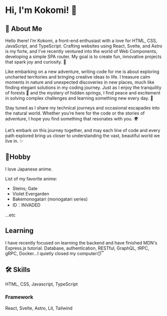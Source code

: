 # Hi, I'm Kokomi! 👋

## 🚀 About Me

Hello there! I’m Kokomi, a front-end enthusiast with a love for HTML, CSS, JavaScript, and TypeScript. Crafting websites using React, Svelte, and Astro is my forte, and I’ve recently ventured into the world of Web Components, developing a simple SPA router. My goal is to create fun, innovative projects that spark joy and curiosity. 🌟

Like embarking on a new adventure, writing code for me is about exploring uncharted territories and bringing creative ideas to life. I treasure calm moments in nature and unexpected discoveries in new places, much like finding elegant solutions in my coding journey. Just as I enjoy the tranquility of forests 🌲 and the mystery of hidden springs, I find peace and excitement in solving complex challenges and learning something new every day. 🧠

Stay tuned as I share my technical journeys and occasional escapades into the natural world. Whether you’re here for the code or the stories of adventure, I hope you find something that resonates with you. 🌍

Let’s embark on this journey together, and may each line of code and every path explored bring us closer to understanding the vast, beautiful world we live in. ✨

## 🎈Hobby

I love Japanese anime.

List of my favorite anime:

- Steins; Gate
- Violet Evergarden
- Bakemonogatari (monogatari series)
- ID：INVADED

...etc

## Learning

I have recently focused on learning the backend and have finished MDN's Express.js tutorial. Database, authentication, RESTful, GraphQL, tRPC, gRPC, Docker...I quietly closed my computer😴

## 🛠 Skills

HTML, CSS, Javascript, TypeScript

### Framework

React, Svelte, Astro, Lit, Tailwind
